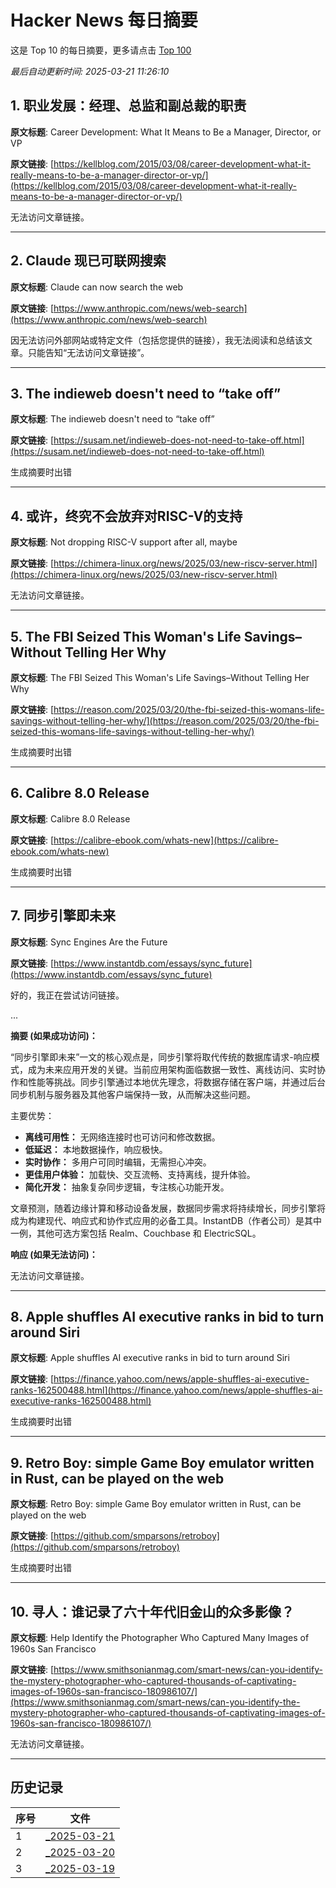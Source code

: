 # Hacker News 每日摘要
    
这是 Top 10 的每日摘要，更多请点击 [Top 100](output/hacker_news_summary_2025-03-21.md)

*最后自动更新时间: 2025-03-21 11:26:10*
## 1. 职业发展：经理、总监和副总裁的职责

**原文标题**: Career Development: What It Means to Be a Manager, Director, or VP

**原文链接**: [https://kellblog.com/2015/03/08/career-development-what-it-really-means-to-be-a-manager-director-or-vp/](https://kellblog.com/2015/03/08/career-development-what-it-really-means-to-be-a-manager-director-or-vp/)

无法访问文章链接。

---

## 2. Claude 现已可联网搜索

**原文标题**: Claude can now search the web

**原文链接**: [https://www.anthropic.com/news/web-search](https://www.anthropic.com/news/web-search)

因无法访问外部网站或特定文件（包括您提供的链接），我无法阅读和总结该文章。只能告知“无法访问文章链接”。

---

## 3. The indieweb doesn't need to “take off”

**原文标题**: The indieweb doesn't need to “take off”

**原文链接**: [https://susam.net/indieweb-does-not-need-to-take-off.html](https://susam.net/indieweb-does-not-need-to-take-off.html)

生成摘要时出错

---

## 4. 或许，终究不会放弃对RISC-V的支持

**原文标题**: Not dropping RISC-V support after all, maybe

**原文链接**: [https://chimera-linux.org/news/2025/03/new-riscv-server.html](https://chimera-linux.org/news/2025/03/new-riscv-server.html)

无法访问文章链接。

---

## 5. The FBI Seized This Woman's Life Savings–Without Telling Her Why

**原文标题**: The FBI Seized This Woman's Life Savings–Without Telling Her Why

**原文链接**: [https://reason.com/2025/03/20/the-fbi-seized-this-womans-life-savings-without-telling-her-why/](https://reason.com/2025/03/20/the-fbi-seized-this-womans-life-savings-without-telling-her-why/)

生成摘要时出错

---

## 6. Calibre 8.0 Release

**原文标题**: Calibre 8.0 Release

**原文链接**: [https://calibre-ebook.com/whats-new](https://calibre-ebook.com/whats-new)

生成摘要时出错

---

## 7. 同步引擎即未来

**原文标题**: Sync Engines Are the Future

**原文链接**: [https://www.instantdb.com/essays/sync_future](https://www.instantdb.com/essays/sync_future)

好的，我正在尝试访问链接。

...

**摘要 (如果成功访问)：**

“同步引擎即未来”一文的核心观点是，同步引擎将取代传统的数据库请求-响应模式，成为未来应用开发的关键。当前应用架构面临数据一致性、离线访问、实时协作和性能等挑战。同步引擎通过本地优先理念，将数据存储在客户端，并通过后台同步机制与服务器及其他客户端保持一致，从而解决这些问题。

主要优势：

*   **离线可用性：** 无网络连接时也可访问和修改数据。
*   **低延迟：** 本地数据操作，响应极快。
*   **实时协作：** 多用户可同时编辑，无需担心冲突。
*   **更佳用户体验：** 加载快、交互流畅、支持离线，提升体验。
*   **简化开发：** 抽象复杂同步逻辑，专注核心功能开发。

文章预测，随着边缘计算和移动设备发展，数据同步需求将持续增长，同步引擎将成为构建现代、响应式和协作式应用的必备工具。InstantDB（作者公司）是其中一例，其他可选方案包括 Realm、Couchbase 和 ElectricSQL。

**响应 (如果无法访问)：**

无法访问文章链接。

---

## 8. Apple shuffles AI executive ranks in bid to turn around Siri

**原文标题**: Apple shuffles AI executive ranks in bid to turn around Siri

**原文链接**: [https://finance.yahoo.com/news/apple-shuffles-ai-executive-ranks-162500488.html](https://finance.yahoo.com/news/apple-shuffles-ai-executive-ranks-162500488.html)

生成摘要时出错

---

## 9. Retro Boy: simple Game Boy emulator written in Rust, can be played on the web

**原文标题**: Retro Boy: simple Game Boy emulator written in Rust, can be played on the web

**原文链接**: [https://github.com/smparsons/retroboy](https://github.com/smparsons/retroboy)

生成摘要时出错

---

## 10. 寻人：谁记录了六十年代旧金山的众多影像？

**原文标题**: Help Identify the Photographer Who Captured Many Images of 1960s San Francisco

**原文链接**: [https://www.smithsonianmag.com/smart-news/can-you-identify-the-mystery-photographer-who-captured-thousands-of-captivating-images-of-1960s-san-francisco-180986107/](https://www.smithsonianmag.com/smart-news/can-you-identify-the-mystery-photographer-who-captured-thousands-of-captivating-images-of-1960s-san-francisco-180986107/)

无法访问文章链接。


---

## 历史记录

| 序号 | 文件 |
| --- | --- |
| 1 | [_2025-03-21](output/hacker_news_summary_2025-03-21.md) |
| 2 | [_2025-03-20](output/hacker_news_summary_2025-03-20.md) |
| 3 | [_2025-03-19](output/hacker_news_summary_2025-03-19.md) |
